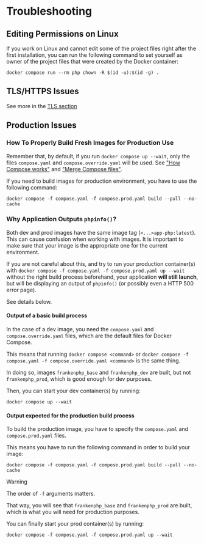 # Troubleshooting

## Editing Permissions on Linux

If you work on Linux and cannot edit some of the project files right after
the first installation, you can run the following command
to set yourself as owner of the project files that were created by the Docker container:

```console
docker compose run --rm php chown -R $(id -u):$(id -g) .
```

## TLS/HTTPS Issues

See more in the [TLS section](tls.md)

## Production Issues

### How To Properly Build Fresh Images for Production Use

Remember that, by default, if you run `docker compose up --wait`,
only the files `compose.yaml` and `compose.override.yaml` will be used.
See ["How Compose works"](https://docs.docker.com/compose/intro/compose-application-model)
and ["Merge Compose files"](https://docs.docker.com/compose/how-tos/multiple-compose-files/merge).

If you need to build images for production environment, you have to use the following
command:

```console
docker compose -f compose.yaml -f compose.prod.yaml build --pull --no-cache
```

### Why Application Outputs `phpinfo()`?

Both dev and prod images have the same image tag (`<...>app-php:latest`).
This can cause confusion when working with images.
It is important to make sure that your image is the appropriate one
for the current environment.

If you are not careful about this, and try to run your production container(s) with
`docker compose -f compose.yaml -f compose.prod.yaml up --wait`
without the right build process beforehand, your application **will still launch**,
but will be displaying an output of `phpinfo()`
(or possibly even a HTTP 500 error page).

See details below.

#### Output of a basic build process

In the case of a dev image, you need the `compose.yaml` and
`compose.override.yaml` files, which are the default files for Docker Compose.

This means that running `docker compose <command>` or
`docker compose -f compose.yaml -f compose.override.yaml <command>` is the same thing.

In doing so, images `frankenphp_base` and `frankenphp_dev` are built,
but not `frankenphp_prod`, which is good enough for dev purposes.

Then, you can start your dev container(s) by running:

```console
docker compose up --wait
```

#### Output expected for the production build process

To build the production image, you have to specify the `compose.yaml` and
`compose.prod.yaml` files.

This means you have to run the following command in order to build your image:

```console
docker compose -f compose.yaml -f compose.prod.yaml build --pull --no-cache
```

> [!WARNING]
>
> The order of `-f` arguments matters.

That way, you will see that `frankenphp_base` and `frankenphp_prod` are built,
which is what you will need for production purposes.

You can finally start your prod container(s) by running:

```console
docker compose -f compose.yaml -f compose.prod.yaml up --wait
```
